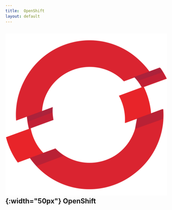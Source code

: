 ```yaml
---
title:  OpenShift
layout: default
---
```



## ![OpenShift](../assets/openshift.svg){:width="50px"} OpenShift